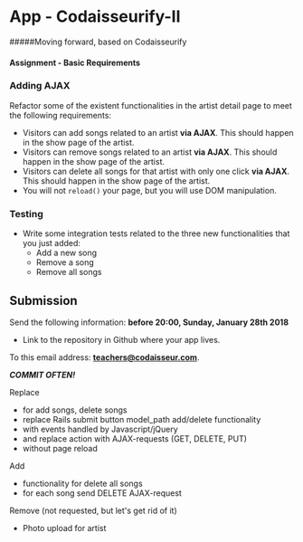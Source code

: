 # App - Codaisseurify-II

#####Moving forward, based on Codaisseurify



#### Assignment - Basic Requirements

### Adding AJAX

Refactor some of the existent functionalities in the artist detail page to meet the following requirements:

- Visitors can add songs related to an artist **via AJAX**. This should happen in the show page of the artist.
- Visitors can remove songs related to an artist **via AJAX**. This should happen in the show page of the artist.
- Visitors can delete all songs for that artist with only one click **via AJAX**. This should happen in the show page of the artist.
- You will not `reload()` your page, but you will use DOM manipulation.

### Testing

- Write some integration tests related to the three new functionalities that you just added:
  - Add a new song
  - Remove a song
  - Remove all songs

## Submission

Send the following information: **before 20:00, Sunday, January 28th 2018**

- Link to the repository in Github where your app lives.

To this email address: **teachers@codaisseur.com**.



***COMMIT OFTEN!***



Replace 

* for add songs, delete songs
* replace Rails submit button model_path add/delete functionality 
* with events handled by Javascript/jQuery
* and replace action with AJAX-requests (GET, DELETE, PUT)
* without page reload



Add

* functionality for delete all songs
* for each song send DELETE AJAX-request



Remove (not requested, but let's get rid of it)

* Photo upload for artist